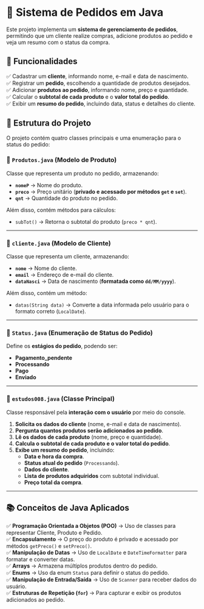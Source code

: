 # 🛒 Sistema de Pedidos em Java  

Este projeto implementa um **sistema de gerenciamento de pedidos**, permitindo que um cliente realize compras, adicione produtos ao pedido e veja um resumo com o status da compra.  

## 📌 Funcionalidades  
✅ Cadastrar um **cliente**, informando nome, e-mail e data de nascimento.  
✅ Registrar um **pedido**, escolhendo a quantidade de produtos desejados.  
✅ Adicionar **produtos ao pedido**, informando nome, preço e quantidade.  
✅ Calcular o **subtotal de cada produto** e o **valor total do pedido**.  
✅ Exibir um **resumo do pedido**, incluindo data, status e detalhes do cliente.  

## 📂 Estrutura do Projeto  
O projeto contém quatro classes principais e uma enumeração para o status do pedido:  

### 🔹 `Produtos.java` (Modelo de Produto)  
Classe que representa um produto no pedido, armazenando:  
- **`nomeP`** → Nome do produto.  
- **`preco`** → Preço unitário (**privado e acessado por métodos `get` e `set`**).  
- **`qnt`** → Quantidade do produto no pedido.  

Além disso, contém métodos para cálculos:  
- `subTot()` → Retorna o subtotal do produto (`preco * qnt`).  

---

### 🔹 `cliente.java` (Modelo de Cliente)  
Classe que representa um cliente, armazenando:  
- **`nome`** → Nome do cliente.  
- **`email`** → Endereço de e-mail do cliente.  
- **`dataNasci`** → Data de nascimento (**formatada como `dd/MM/yyyy`**).  

Além disso, contém um método:  
- `datas(String data)` → Converte a data informada pelo usuário para o formato correto (`LocalDate`).  

---

### 🔹 `Status.java` (Enumeração de Status do Pedido)  
Define os **estágios do pedido**, podendo ser:  
- **Pagamento_pendente**  
- **Processando**  
- **Pago**  
- **Enviado**  

---

### 🔹 `estudos008.java` (Classe Principal)  
Classe responsável pela **interação com o usuário** por meio do console.  

1. **Solicita os dados do cliente** (nome, e-mail e data de nascimento).  
2. **Pergunta quantos produtos serão adicionados ao pedido**.  
3. **Lê os dados de cada produto** (nome, preço e quantidade).  
4. **Calcula o subtotal de cada produto e o valor total do pedido**.  
5. **Exibe um resumo do pedido**, incluindo:  
   - **Data e hora da compra**.  
   - **Status atual do pedido** (`Processando`).  
   - **Dados do cliente**.  
   - **Lista de produtos adquiridos** com subtotal individual.  
   - **Preço total da compra**.  

---

## 📚 Conceitos de Java Aplicados  
✅ **Programação Orientada a Objetos (POO)** → Uso de classes para representar Cliente, Produto e Pedido.  
✅ **Encapsulamento** → O preço do produto é privado e acessado por métodos `getPreco()` e `setPreco()`.  
✅ **Manipulação de Datas** → Uso de `LocalDate` e `DateTimeFormatter` para formatar e converter datas.  
✅ **Arrays** → Armazena múltiplos produtos dentro do pedido.  
✅ **Enums** → Uso da enum `Status` para definir o status do pedido.  
✅ **Manipulação de Entrada/Saída** → Uso de `Scanner` para receber dados do usuário.  
✅ **Estruturas de Repetição (`for`)** → Para capturar e exibir os produtos adicionados ao pedido.  


